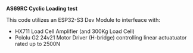 **AS69RC Cyclic Loading test**

This code utilizes an ESP32-S3 Dev Module to interfeace with:
- HX711 Load Cell Amplifier (and 300Kg Load Cell)
- Pololu G2 24v21 Motor Driver (H-bridge) controlling linear actuatuator rated up to 2500N
